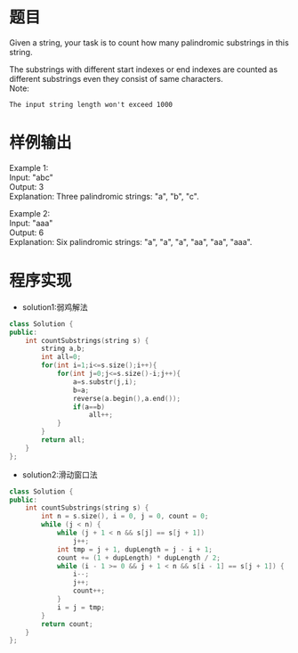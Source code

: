  # 题目
 Given a string, your task is to count how many palindromic substrings in this string.

The substrings with different start indexes or end indexes are counted as different substrings even they consist of same characters.\
Note:

    The input string length won't exceed 1000
# 样例输出
Example 1:\
Input: "abc"\
Output: 3\
Explanation: Three palindromic strings: "a", "b", "c".

Example 2:\
Input: "aaa"\
Output: 6\
Explanation: Six palindromic strings: "a", "a", "a", "aa", "aa", "aaa".
# 程序实现
* solution1:弱鸡解法
```cpp
class Solution {
public:
    int countSubstrings(string s) {
        string a,b;
        int all=0;
        for(int i=1;i<=s.size();i++){
            for(int j=0;j<=s.size()-i;j++){
                a=s.substr(j,i);
                b=a;
                reverse(a.begin(),a.end());
                if(a==b)
                    all++;
            }
        }
        return all;
    }
};
```
* solution2:滑动窗口法
```cpp
class Solution {
public:
    int countSubstrings(string s) {
        int n = s.size(), i = 0, j = 0, count = 0;
        while (j < n) {
            while (j + 1 < n && s[j] == s[j + 1])
                j++;
            int tmp = j + 1, dupLength = j - i + 1;
            count += (1 + dupLength) * dupLength / 2;
            while (i - 1 >= 0 && j + 1 < n && s[i - 1] == s[j + 1]) {
                i--;
                j++;
                count++;
            }
            i = j = tmp;
        }
        return count;
    }
};
```